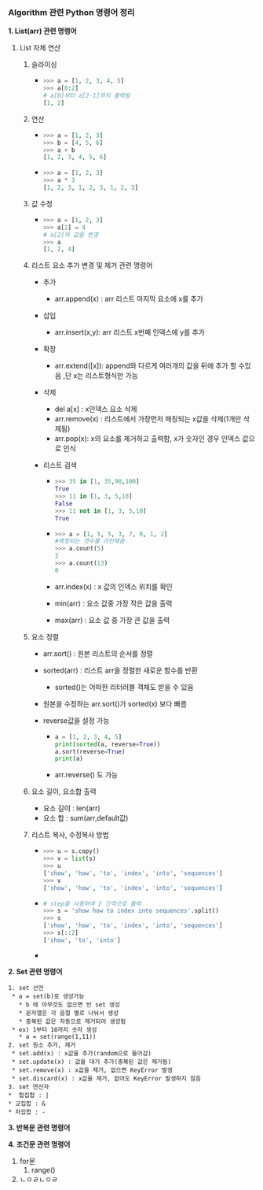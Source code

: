 ### Algorithm 관련 Python 명령어 정리

**1. List(arr) 관련 명령어**

1. List 자체 연산

   1. 슬라이싱

      * ```python
        >>> a = [1, 2, 3, 4, 5]
        >>> a[0:2]
        # a[0]부터 a[2-1]까지 출력됨
        [1, 2]
        ```

   2. 연산

      * ```python
        >>> a = [1, 2, 3]
        >>> b = [4, 5, 6]
        >>> a + b
        [1, 2, 3, 4, 5, 6]
        ```

      * ```python
        >>> a = [1, 2, 3]
        >>> a * 3
        [1, 2, 3, 1, 2, 3, 1, 2, 3]
        ```

   3. 값 수정

      * ```python
        >>> a = [1, 2, 3]
        >>> a[2] = 4
        # a[2]의 값을 변경
        >>> a
        [1, 2, 4]
        ```

   1. 리스트 요소 추가 변경 및 제거 관련 명령어

      * 추가

        * arr.append(x) : arr 리스트 마지막 요소에 x를 추가

      * 삽입

        *  arr.insert(x,y): arr 리스트 x번째 인덱스에 y를 추가

      * 확장

        * arr.extend([x]): append와 다르게 여러개의 값을 뒤에 추가 할 수있음
          ,단 x는 리스트형식만 가능

      * 삭제

        * del a[x] : x인덱스 요소 삭제
        * arr.remove(x) : 리스트에서 가장먼저 매칭되는 x값을 삭제(1개만 삭제됨)
        * arr.pop(x): x의 요소를 제거하고 출력함, x가 숫자인 경우 인덱스 값으로 인식

      * 리스트 검색

        * ```py
          >>> 35 in [1, 35,90,100]
          True
          >>> 11 in [1, 3, 5,10]
          False
          >>> 11 not in [1, 3, 5,10]
          True
          ```

        * ```python
          >>> a = [1, 5, 5, 3, 7, 0, 1, 2]
          #매칭되는 갯수를 리턴해줌
          >>> a.count(5)
          2
          >>> a.count(13)
          0
          ```

        * arr.index(x) : x 값의 인덱스 위치를 확인

        * min(arr) : 요소 값중 가장 작은 값을 출력

        * max(arr) : 요소 값 중 가장 큰 값을 출력

   2. 요소 정렬

      * arr.sort() : 원본 리스트의 순서를 정렬

      * sorted(arr) : 리스트 arr을 정렬한 새로운 함수를 반환

        * sorted()는 어떠한 리터러블 객체도 받을 수 있음

      * 원본을 수정하는 arr.sort()가 sorted(x) 보다 빠름

      * reverse값을 설정 가능

        * ```python
          a = [1, 2, 3, 4, 5]
          print(sorted(a, reverse=True))
          a.sort(reverse=True)
          print(a)
          ```

        * arr.reverse() 도 가능

   3. 요소 길이, 요소합 출력

      * 요소 길이 : len(arr)
      * 요소 합 : sum(arr,default값)

   4. 리스트 복사, 수정복사 방법

      * ```python
        >>> u = s.copy()
        >>> v = list(s)
        >>> u
        ['show', 'how', 'to', 'index', 'into', 'sequences']
        >>> v
        ['show', 'how', 'to', 'index', 'into', 'sequences']
        ```

      * ```python
        # step을 사용하여 2 간격으로 출력
        >>> s = 'show how to index into sequences'.split()
        >>> s
        ['show', 'how', 'to', 'index', 'into', 'sequences']
        >>> s[::2]
        ['show', 'to', 'into']
        ```

      * 

**2. Set 관련 명령어**

 	1. set 선언
     * a = set(b)로 생성가능
       * b 에 아무것도 없으면 빈 set 생성
       * 문자열은 각 음절 별로 나눠서 생성
       * 중복된 값은 자동으로 제거되어 생성됨
     * ex) 1부터 10까지 숫자 생성
       * a = set(range(1,11))
 	2. set 원소 추가, 제거
     * set.add(x) : x값을 추가(random으로 들어감)
     * set.update(x) : 값을 대거 추가(중복된 값은 제거됨)
     * set.remove(x) : x값을 제거, 없으면 KeyError 발생
     * set.discard(x) : x값을 제거, 없어도 KeyError 발생하지 않음
	3. set 연산자
    *  합집합 : |
    * 교집합 : &
    * 차집합 : -

**3. 반복문 관련 명령어**

**4. 조건문 관련 명령어**

1. for문
   1. range()
2. ㄴㅇㄹㄴㅇㄹ